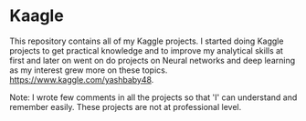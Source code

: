 # Kaagle
This repository contains all of my Kaggle projects. I started doing Kaggle projects to get practical knowledge and to improve my analytical skills at first and later on went on do projects on Neural networks and deep learning as my interest grew more on these topics. https://www.kaggle.com/yashbaby48.

Note: I wrote few comments in all the projects so that 'I' can understand and remember easily. These projects are not at professional level.
